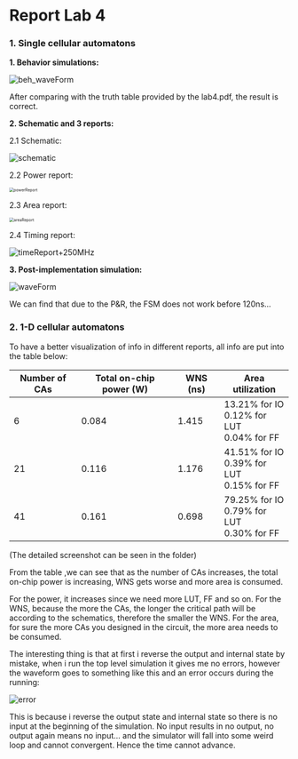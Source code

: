 # Report Lab 4

### 1. Single cellular automatons

**1. Behavior simulations:**

![beh_waveForm](D:\BRUFACE\MA2\S02\advancedDigitalArchi\Ex\lab04\fig\singleCA\beh_waveForm.png)

After comparing with the truth table provided by the lab4.pdf, the result is correct.



**2. Schematic and 3 reports:**

2.1 Schematic:

![schematic](D:\BRUFACE\MA2\S02\advancedDigitalArchi\Ex\lab04\fig\singleCA\schematic.png)

2.2 Power report:

<img src="D:\BRUFACE\MA2\S02\advancedDigitalArchi\Ex\lab04\fig\singleCA\powerReport.png" alt="powerReport" style="zoom:50%;" />

2.3 Area report:

<img src="D:\BRUFACE\MA2\S02\advancedDigitalArchi\Ex\lab04\fig\singleCA\areaReport.png" alt="areaReport" style="zoom:50%;" />

2.4 Timing report:

![timeReport+250MHz](D:\BRUFACE\MA2\S02\advancedDigitalArchi\Ex\lab04\fig\singleCA\timeReport+250MHz.png)



**3. Post-implementation simulation:**

![waveForm](D:\BRUFACE\MA2\S02\advancedDigitalArchi\Ex\lab04\fig\singleCA\waveForm.png)

We can find that due to the P&R, the FSM does not work before 120ns...



### 2. 1-D cellular automatons

To have a better visualization of info in different reports, all info are put into the table below:

| Number of CAs | Total on-chip power (W) | WNS (ns) | Area utilization                                   |
| ------------- | ----------------------- | -------- | -------------------------------------------------- |
| 6             | 0.084                   | 1.415    | 13.21% for IO<br />0.12% for LUT<br />0.04% for FF |
| 21            | 0.116                   | 1.176    | 41.51% for IO<br />0.39% for LUT<br />0.15% for FF |
| 41            | 0.161                   | 0.698    | 79.25% for IO<br />0.79% for LUT<br />0.30% for FF |

(The detailed screenshot can be seen in the folder)



From the table ,we can see that as the number of CAs increases, the total on-chip power is increasing, WNS gets worse and more area is consumed.

For the power, it increases since we need more LUT, FF and so on. For  the WNS, because the more the CAs, the longer the critical path will be according to the schematics, therefore the smaller the WNS. For the area, for sure the more CAs you designed in the circuit, the more area needs to be consumed.

The  interesting thing is that at first i reverse the output and internal state by mistake, when i run the top level simulation it gives me no errors, however the waveform goes to something like this and an error occurs during the running:

![error](D:\BRUFACE\MA2\S02\advancedDigitalArchi\Ex\lab04\fig\oneDimCA\error.jpg)

This is because i reverse the output state and internal state so there is no input at the beginning of the simulation. No input results in no output, no output again means no input... and the simulator will fall into some weird loop and cannot convergent. Hence the time cannot advance.